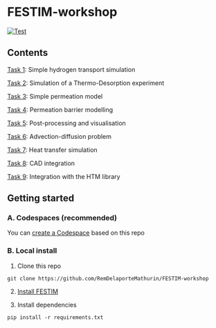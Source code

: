 # FESTIM-workshop

[![Test](https://github.com/RemDelaporteMathurin/FESTIM-workshop/actions/workflows/test_notebooks.yml/badge.svg)](https://github.com/RemDelaporteMathurin/FESTIM-workshop/actions/workflows/test_notebooks.yml)

## Contents

[Task 1](https://github.com/RemDelaporteMathurin/FESTIM-workshop/blob/main/tasks/task1.ipynb): Simple hydrogen transport simulation

[Task 2](https://github.com/RemDelaporteMathurin/FESTIM-workshop/blob/main/tasks/task2.ipynb): Simulation of a Thermo-Desorption experiment

[Task 3](https://github.com/RemDelaporteMathurin/FESTIM-workshop/blob/main/tasks/task3.ipynb): Simple permeation model

[Task 4](https://github.com/RemDelaporteMathurin/FESTIM-workshop/blob/main/tasks/task4.ipynb): Permeation barrier modelling

[Task 5](https://github.com/RemDelaporteMathurin/FESTIM-workshop/blob/main/tasks/task5.ipynb): Post-processing and visualisation

[Task 6](https://github.com/RemDelaporteMathurin/FESTIM-workshop/blob/main/tasks/task6.ipynb): Advection-diffusion problem

[Task 7](https://github.com/RemDelaporteMathurin/FESTIM-workshop/blob/main/tasks/task7.ipynb): Heat transfer simulation

[Task 8](https://github.com/RemDelaporteMathurin/FESTIM-workshop/blob/main/tasks/task8.ipynb): CAD integration

[Task 9](https://github.com/RemDelaporteMathurin/FESTIM-workshop/blob/main/tasks/task8.ipynb): Integration with the HTM library

## Getting started

### A. Codespaces (recommended)

You can [create a Codespace](https://github.com/codespaces/new?machine=standardLinux32gb&repo=520445592&ref=main&devcontainer_path=.devcontainer%2Fdevcontainer.json&location=WestEurope) based on this repo

### B. Local install

1. Clone this repo

```
git clone https://github.com/RemDelaporteMathurin/FESTIM-workshop
```
2. [Install FESTIM](https://festim.readthedocs.io/en/latest/getting_started.html)

3. Install dependencies

```
pip install -r requirements.txt
```
